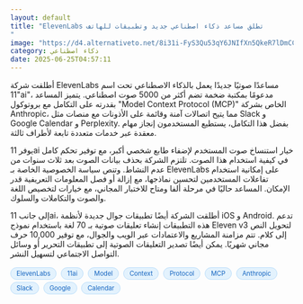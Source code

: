 ```yaml
---
layout: default
title: "ElevenLabs تطلق مساعد ذكاء اصطناعي جديد وتطبيقات للهاتف
"
image: "https://d4.alternativeto.net/8i31i-FyS3Qu53qY6JNIfXn5QkeR7lDmCCOR3opTVos/rs:fill:1520:760:0/g:ce:0:0/YWJzOi8vZGlzdC9jb250ZW50LzE3NTA4MjgzMzc5MTcucG5n.png"
category: ذكاء اصطناعي
date: 2025-06-25T04:57:11
---
```


أطلقت شركة ElevenLabs مساعدًا صوتيًا جديدًا يعمل بالذكاء الاصطناعي تحت اسم "11ai"، مدعومًا بمكتبة ضخمة تضم أكثر من 5000 صوت اصطناعي. يتميز المساعد بقدرته على التكامل مع بروتوكول "Model Context Protocol (MCP)" الخاص بشركة Anthropic، مما يتيح اتصالات آمنة وقائمة على الأذونات مع منصات مثل Slack و Google Calendar و Perplexity. بفضل هذا التكامل، يستطيع المستخدمون إنجاز مهام معقدة عبر خدمات متعددة تابعة لأطراف ثالثة.

يوفر 11ai خيار استنساخ صوت المستخدم لإضفاء طابع شخصي أكبر، مع توفير تحكم كامل في كيفية استخدام هذا الصوت. تلتزم الشركة بحذف بيانات الصوت بعد ثلاث سنوات من عدم النشاط. وتنص سياسة الخصوصية الخاصة بـ ElevenLabs على إمكانية استخدام تفاعلات المستخدمين لتحسين نماذجها، مع إزالة أو فصل المعلومات التعريفية قدر الإمكان. المساعد حاليًا في مرحلة ألفا ومتاح للاختبار المجاني، مع خيارات لتخصيص اللغة والصوت والتكاملات والسلوك.

إلى جانب 11ai، أطلقت الشركة أيضًا تطبيقات جوال جديدة لأنظمة iOS و Android. تدعم هذه التطبيقات إنشاء تعليقات صوتية بـ 70 لغة باستخدام نموذج Eleven v3 لتحويل النص إلى كلام. تتم مزامنة المشاريع والاعتمادات عبر الويب والجوال، مع توفير 10,000 حرف مجاني شهريًا. يمكن أيضًا تصدير التعليقات الصوتية إلى تطبيقات التحرير أو وسائل التواصل الاجتماعي لتسهيل النشر.

<div style="margin-top:2px; margin-bottom:2px;"><a href="https://bidjadraft.github.io/?query=ElevenLabs" style="background:#e3f2fd; color:#1565c0; font-size:80%; border-radius:12px; padding:3px 10px; margin:2px 4px 2px 0; display:inline-block; border:1px solid #bbdefb; text-decoration:none;">ElevenLabs</a> <a href="https://bidjadraft.github.io/?query=11ai" style="background:#e3f2fd; color:#1565c0; font-size:80%; border-radius:12px; padding:3px 10px; margin:2px 4px 2px 0; display:inline-block; border:1px solid #bbdefb; text-decoration:none;">11ai</a> <a href="https://bidjadraft.github.io/?query=Model" style="background:#e3f2fd; color:#1565c0; font-size:80%; border-radius:12px; padding:3px 10px; margin:2px 4px 2px 0; display:inline-block; border:1px solid #bbdefb; text-decoration:none;">Model</a> <a href="https://bidjadraft.github.io/?query=Context" style="background:#e3f2fd; color:#1565c0; font-size:80%; border-radius:12px; padding:3px 10px; margin:2px 4px 2px 0; display:inline-block; border:1px solid #bbdefb; text-decoration:none;">Context</a> <a href="https://bidjadraft.github.io/?query=Protocol" style="background:#e3f2fd; color:#1565c0; font-size:80%; border-radius:12px; padding:3px 10px; margin:2px 4px 2px 0; display:inline-block; border:1px solid #bbdefb; text-decoration:none;">Protocol</a> <a href="https://bidjadraft.github.io/?query=MCP" style="background:#e3f2fd; color:#1565c0; font-size:80%; border-radius:12px; padding:3px 10px; margin:2px 4px 2px 0; display:inline-block; border:1px solid #bbdefb; text-decoration:none;">MCP</a> <a href="https://bidjadraft.github.io/?query=Anthropic" style="background:#e3f2fd; color:#1565c0; font-size:80%; border-radius:12px; padding:3px 10px; margin:2px 4px 2px 0; display:inline-block; border:1px solid #bbdefb; text-decoration:none;">Anthropic</a> <a href="https://bidjadraft.github.io/?query=Slack" style="background:#e3f2fd; color:#1565c0; font-size:80%; border-radius:12px; padding:3px 10px; margin:2px 4px 2px 0; display:inline-block; border:1px solid #bbdefb; text-decoration:none;">Slack</a> <a href="https://bidjadraft.github.io/?query=Google" style="background:#e3f2fd; color:#1565c0; font-size:80%; border-radius:12px; padding:3px 10px; margin:2px 4px 2px 0; display:inline-block; border:1px solid #bbdefb; text-decoration:none;">Google</a> <a href="https://bidjadraft.github.io/?query=Calendar" style="background:#e3f2fd; color:#1565c0; font-size:80%; border-radius:12px; padding:3px 10px; margin:2px 4px 2px 0; display:inline-block; border:1px solid #bbdefb; text-decoration:none;">Calendar</a></div><br><br>
